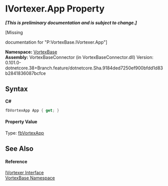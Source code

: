 # IVortexer.App Property 
 _**\[This is preliminary documentation and is subject to change.\]**_

\[Missing <summary> documentation for "P:VortexBase.IVortexer.App"\]

**Namespace:**&nbsp;<a href="N_VortexBase.md">VortexBase</a><br />**Assembly:**&nbsp;VortexBaseConnector (in VortexBaseConnector.dll) Version: 0.101.0-dotnetcore.38+Branch.feature/dotnetcore.Sha.9184ded7250ef900bfdd1d83b2841836087bcfce

## Syntax

**C#**<br />
``` C#
fbVortexApp App { get; }
```


#### Property Value
Type: <a href="T_VortexBase_fbVortexApp.md">fbVortexApp</a>

## See Also


#### Reference
<a href="T_VortexBase_IVortexer.md">IVortexer Interface</a><br /><a href="N_VortexBase.md">VortexBase Namespace</a><br />